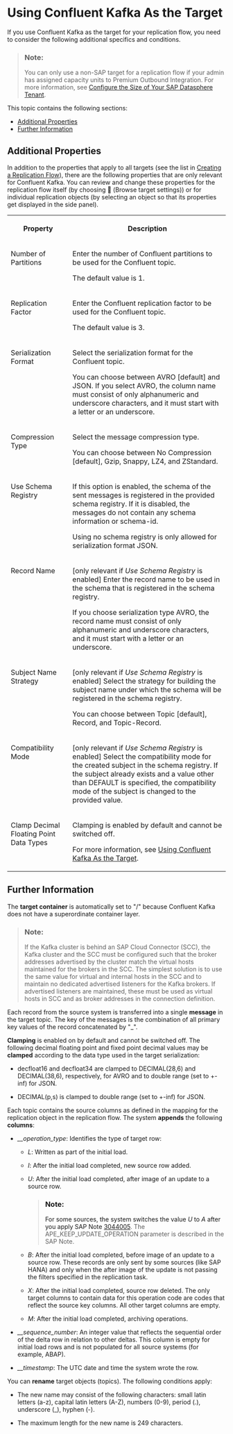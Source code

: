 <!-- loio74b3c95464f246aa8c3fd510661daa6d -->

<link rel="stylesheet" type="text/css" href="../css/sap-icons.css"/>

# Using Confluent Kafka As the Target

If you use Confluent Kafka as the target for your replication flow, you need to consider the following additional specifics and conditions.

> ### Note:  
> You can only use a non-SAP target for a replication flow if your admin has assigned capacity units to Premium Outbound Integration. For more information, see [Configure the Size of Your SAP Datasphere Tenant](https://help.sap.com/docs/SAP_DATASPHERE/9f804b8efa8043539289f42f372c4862/33f8ef4ec359409fb75925a68c23ebc3.html).

This topic contains the following sections:

-   [Additional Properties](using-confluent-kafka-as-the-target-74b3c95.md#loio74b3c95464f246aa8c3fd510661daa6d__section_ReplFlow_Confluent_Properties) 
-   [Further Information](using-confluent-kafka-as-the-target-74b3c95.md#loio74b3c95464f246aa8c3fd510661daa6d__section_ReplFlow_Confluent_Info) 



<a name="loio74b3c95464f246aa8c3fd510661daa6d__section_ReplFlow_Confluent_Properties"/>

## Additional Properties

In addition to the properties that apply to all targets \(see the list in [Creating a Replication Flow](creating-a-replication-flow-25e2bd7.md)\), there are the following properties that are only relevant for Confluent Kafka. You can review and change these properties for the replication flow itself \(by choosing <span class="FPA-icons-V3"></span> \(Browse target settings\)\) or for individual replication objects \(by selecting an object so that its properties get displayed in the side panel\).


<table>
<tr>
<th valign="top">

Property

</th>
<th valign="top">

Description

</th>
</tr>
<tr>
<td valign="top">

Number of Partitions

</td>
<td valign="top">

Enter the number of Confluent partitions to be used for the Confluent topic. 

The default value is 1.

</td>
</tr>
<tr>
<td valign="top">

Replication Factor

</td>
<td valign="top">

Enter the Confluent replication factor to be used for the Confluent topic. 

The default value is 3.

</td>
</tr>
<tr>
<td valign="top">

Serialization Format

</td>
<td valign="top">

Select the serialization format for the Confluent topic. 

You can choose between AVRO \[default\] and JSON. If you select AVRO, the column name must consist of only alphanumeric and underscore characters, and it must start with a letter or an underscore.

</td>
</tr>
<tr>
<td valign="top">

Compression Type

</td>
<td valign="top">

Select the message compression type. 

You can choose between No Compression \[default\], Gzip, Snappy, LZ4, and ZStandard.

</td>
</tr>
<tr>
<td valign="top">

Use Schema Registry

</td>
<td valign="top">

If this option is enabled, the schema of the sent messages is registered in the provided schema registry. If it is disabled, the messages do not contain any schema information or schema-id. 

Using no schema registry is only allowed for serialization format JSON.

</td>
</tr>
<tr>
<td valign="top">

Record Name

</td>
<td valign="top">

\[only relevant if *Use Schema Registry* is enabled\] Enter the record name to be used in the schema that is registered in the schema registry. 

If you choose serialization type AVRO, the record name must consist of only alphanumeric and underscore characters, and it must start with a letter or an underscore.

</td>
</tr>
<tr>
<td valign="top">

Subject Name Strategy

</td>
<td valign="top">

\[only relevant if *Use Schema Registry* is enabled\] Select the strategy for building the subject name under which the schema will be registered in the schema registry. 

You can choose between Topic \[default\], Record, and Topic-Record.

</td>
</tr>
<tr>
<td valign="top">

Compatibility Mode

</td>
<td valign="top">

\[only relevant if *Use Schema Registry* is enabled\] Select the compatibility mode for the created subject in the schema registry. If the subject already exists and a value other than DEFAULT is specified, the compatibility mode of the subject is changed to the provided value.

</td>
</tr>
<tr>
<td valign="top">

Clamp Decimal Floating Point Data Types

</td>
<td valign="top">

Clamping is enabled by default and cannot be switched off. 

For more information, see [Using Confluent Kafka As the Target](using-confluent-kafka-as-the-target-74b3c95.md).

</td>
</tr>
</table>



<a name="loio74b3c95464f246aa8c3fd510661daa6d__section_ReplFlow_Confluent_Info"/>

## Further Information

The **target container** is automatically set to "/" because Confluent Kafka does not have a superordinate container layer.

> ### Note:  
> If the Kafka cluster is behind an SAP Cloud Connector \(SCC\), the Kafka cluster and the SCC must be configured such that the broker addresses advertised by the cluster match the virtual hosts maintained for the brokers in the SCC. The simplest solution is to use the same value for virtual and internal hosts in the SCC and to maintain no dedicated advertised listeners for the Kafka brokers. If advertised listeners are maintained, these must be used as virtual hosts in SCC and as broker addresses in the connection definition.

Each record from the source system is transferred into a single **message** in the target topic. The key of the messages is the combination of all primary key values of the record concatenated by "\_".

**Clamping** is enabled on by default and cannot be switched off. The following decimal floating point and fixed point decimal values may be **clamped** according to the data type used in the target serialization:

-   decfloat16 and decfloat34 are clamped to DECIMAL\(28,6\) and DECIMAL\(38,6\), respectively, for AVRO and to double range \(set to +-inf\) for JSON.

-   DECIMAL\(p,s\) is clamped to double range \(set to +-inf\) for JSON.


Each topic contains the source columns as defined in the mapping for the replication object in the replication flow. The system **appends** the following **columns**:

-   *\_\_operation\_type*: Identifies the type of target row:
    -   *L*: Written as part of the initial load.

    -   *I*: After the initial load completed, new source row added.

    -   *U*: After the initial load completed, after image of an update to a source row.

        > ### Note:  
        > For some sources, the system switches the value *U* to *A* after you apply SAP Note [3044005](https://me.sap.com/notes/3044005). The APE\_KEEP\_UPDATE\_OPERATION parameter is described in the SAP Note.

    -   *B*: After the initial load completed, before image of an update to a source row. These records are only sent by some sources \(like SAP HANA\) and only when the after image of the update is not passing the filters specified in the replication task.

    -   *X*: After the initial load completed, source row deleted. The only target columns to contain data for this operation code are codes that reflect the source key columns. All other target columns are empty.

    -   *M*: After the initial load completed, archiving operations.


-   *\_\_sequence\_number*: An integer value that reflects the sequential order of the delta row in relation to other deltas. This column is empty for initial load rows and is not populated for all source systems \(for example, ABAP\).
-   *\_\_timestamp*: The UTC date and time the system wrote the row.

You can **rename** target objects \(topics\). The following conditions apply:

-   The new name may consist of the following characters: small latin letters \(a-z\), capital latin letters \(A-Z\), numbers \(0-9\), period \(.\), underscore \(\_\), hyphen \(-\).

-   The maximum length for the new name is 249 characters.


